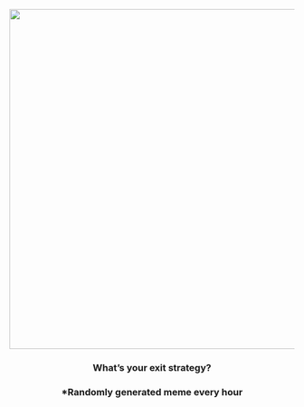 <p align="center">
        <img src="https://i.redd.it/omnknbvnx5y91.jpg" width="600" height="600">
        </p>
        <h3 align="center">What’s your exit strategy?</h3>
        <h3 align="center">*Randomly generated meme every hour</h3>
    